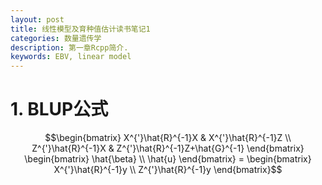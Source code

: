 ```yaml
---
layout: post
title: 线性模型及育种值估计读书笔记1
categories: 数量遗传学  
description: 第一章Rcpp简介.
keywords: EBV, linear model
---
```

# 1. BLUP公式
$$\begin{bmatrix} X^{'}\hat{R}^{-1}X & X^{'}\hat{R}^{-1}Z \\ Z^{'}\hat{R}^{-1}X & Z^{'}\hat{R}^{-1}Z+\hat{G}^{-1} \end{bmatrix} \begin{bmatrix} \hat{\beta} \\ \hat{u} \end{bmatrix} = \begin{bmatrix} X^{'}\hat{R}^{-1}y \\ Z^{'}\hat{R}^{-1}y \end{bmatrix}$$
